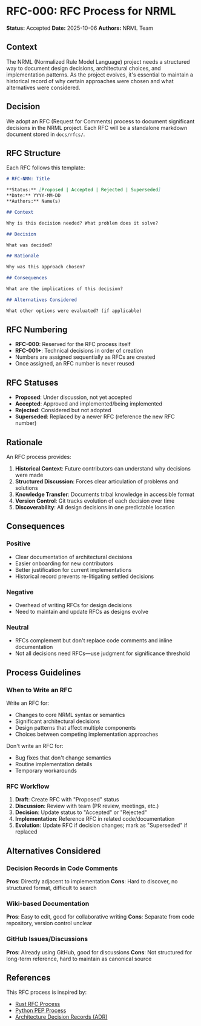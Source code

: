 # RFC-000: RFC Process for NRML

**Status:** Accepted
**Date:** 2025-10-06
**Authors:** NRML Team

## Context

The NRML (Normalized Rule Model Language) project needs a structured way to document design decisions, architectural
choices, and implementation patterns. As the project evolves, it's essential to maintain a historical record of why
certain approaches were chosen and what alternatives were considered.

## Decision

We adopt an RFC (Request for Comments) process to document significant decisions in the NRML project. Each RFC will be a
standalone markdown document stored in `docs/rfcs/`.

## RFC Structure

Each RFC follows this template:

```markdown
# RFC-NNN: Title

**Status:** [Proposed | Accepted | Rejected | Superseded]
**Date:** YYYY-MM-DD
**Authors:** Name(s)

## Context

Why is this decision needed? What problem does it solve?

## Decision

What was decided?

## Rationale

Why was this approach chosen?

## Consequences

What are the implications of this decision?

## Alternatives Considered

What other options were evaluated? (if applicable)
```

## RFC Numbering

- **RFC-000**: Reserved for the RFC process itself
- **RFC-001+**: Technical decisions in order of creation
- Numbers are assigned sequentially as RFCs are created
- Once assigned, an RFC number is never reused

## RFC Statuses

- **Proposed**: Under discussion, not yet accepted
- **Accepted**: Approved and implemented/being implemented
- **Rejected**: Considered but not adopted
- **Superseded**: Replaced by a newer RFC (reference the new RFC number)

## Rationale

An RFC process provides:

1. **Historical Context**: Future contributors can understand why decisions were made
2. **Structured Discussion**: Forces clear articulation of problems and solutions
3. **Knowledge Transfer**: Documents tribal knowledge in accessible format
4. **Version Control**: Git tracks evolution of each decision over time
5. **Discoverability**: All design decisions in one predictable location

## Consequences

### Positive

- Clear documentation of architectural decisions
- Easier onboarding for new contributors
- Better justification for current implementations
- Historical record prevents re-litigating settled decisions

### Negative

- Overhead of writing RFCs for design decisions
- Need to maintain and update RFCs as designs evolve

### Neutral

- RFCs complement but don't replace code comments and inline documentation
- Not all decisions need RFCs—use judgment for significance threshold

## Process Guidelines

### When to Write an RFC

Write an RFC for:

- Changes to core NRML syntax or semantics
- Significant architectural decisions
- Design patterns that affect multiple components
- Choices between competing implementation approaches

Don't write an RFC for:

- Bug fixes that don't change semantics
- Routine implementation details
- Temporary workarounds

### RFC Workflow

1. **Draft**: Create RFC with "Proposed" status
2. **Discussion**: Review with team (PR review, meetings, etc.)
3. **Decision**: Update status to "Accepted" or "Rejected"
4. **Implementation**: Reference RFC in related code/documentation
5. **Evolution**: Update RFC if decision changes; mark as "Superseded" if replaced

## Alternatives Considered

### Decision Records in Code Comments

**Pros**: Directly adjacent to implementation
**Cons**: Hard to discover, no structured format, difficult to search

### Wiki-based Documentation

**Pros**: Easy to edit, good for collaborative writing
**Cons**: Separate from code repository, version control unclear

### GitHub Issues/Discussions

**Pros**: Already using GitHub, good for discussions
**Cons**: Not structured for long-term reference, hard to maintain as canonical source

## References

This RFC process is inspired by:

- [Rust RFC Process](https://github.com/rust-lang/rfcs)
- [Python PEP Process](https://www.python.org/dev/peps/)
- [Architecture Decision Records (ADR)](https://adr.github.io/)
